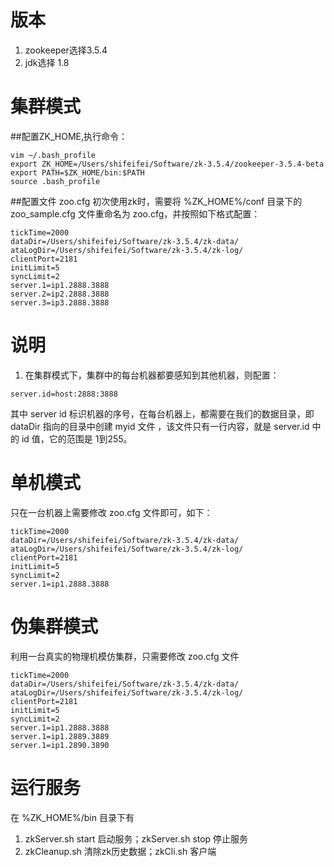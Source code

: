# 版本
1. zookeeper选择3.5.4
2. jdk选择 1.8

# 集群模式
##配置ZK_HOME,执行命令：
```text
vim ~/.bash_profile
export ZK_HOME=/Users/shifeifei/Software/zk-3.5.4/zookeeper-3.5.4-beta
export PATH=$ZK_HOME/bin:$PATH
source .bash_profile
```

##配置文件 zoo.cfg
初次使用zk时，需要将 %ZK_HOME%/conf 目录下的 zoo_sample.cfg 文件重命名为 zoo.cfg，并按照如下格式配置：
```text
tickTime=2000
dataDir=/Users/shifeifei/Software/zk-3.5.4/zk-data/
ataLogDir=/Users/shifeifei/Software/zk-3.5.4/zk-log/
clientPort=2181
initLimit=5
syncLimit=2
server.1=ip1.2888.3888
server.2=ip2.2888.3888
server.3=ip3.2888.3888
```

# 说明
1. 在集群模式下，集群中的每台机器都要感知到其他机器，则配置：
```text
server.id=host:2888:3888
```
其中 server id 标识机器的序号，在每台机器上，都需要在我们的数据目录，即 dataDir 指向的目录中创建 myid 文件
，该文件只有一行内容，就是 server.id 中的 id 值，它的范围是 1到255。

# 单机模式
只在一台机器上需要修改 zoo.cfg 文件即可，如下：
```text
tickTime=2000
dataDir=/Users/shifeifei/Software/zk-3.5.4/zk-data/
ataLogDir=/Users/shifeifei/Software/zk-3.5.4/zk-log/
clientPort=2181
initLimit=5
syncLimit=2
server.1=ip1.2888.3888
```

# 伪集群模式
利用一台真实的物理机模仿集群，只需要修改 zoo.cfg 文件
```text
tickTime=2000
dataDir=/Users/shifeifei/Software/zk-3.5.4/zk-data/
ataLogDir=/Users/shifeifei/Software/zk-3.5.4/zk-log/
clientPort=2181
initLimit=5
syncLimit=2
server.1=ip1.2888.3888
server.1=ip1.2889.3889
server.1=ip1.2890.3890
```

# 运行服务
在 %ZK_HOME%/bin 目录下有
1. zkServer.sh start 启动服务；zkServer.sh stop 停止服务
2. zkCleanup.sh 清除zk历史数据；zkCli.sh 客户端
